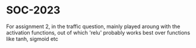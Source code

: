 # SOC-2023

For assignment 2, in the traffic question, mainly played aroung with the activation functions, out of which 'relu' probably works best over functions like tanh, sigmoid etc
